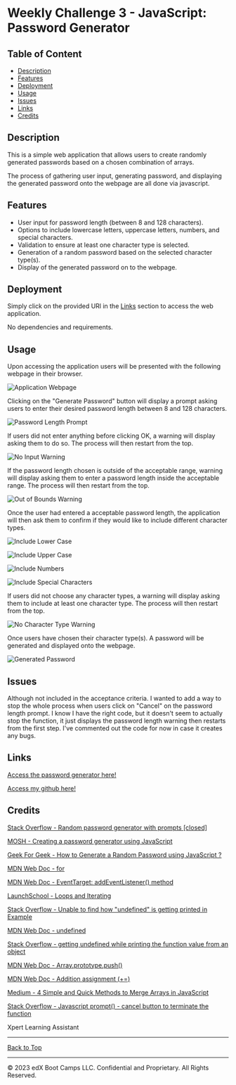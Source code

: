 # Weekly Challenge 3 -  JavaScript: Password Generator

## Table of Content

- [Description](#description)
- [Features](#features)
- [Deployment](#deployment)
- [Usage](#usage)
- [Issues](#issues)
- [Links](#links)
- [Credits](#credits)

## Description

This is a simple web application that allows users to create randomly generated passwords based on a chosen combination of arrays.

The process of gathering user input, generating password, and displaying the generated password onto the webpage are all done via javascript.

## Features

- User input for password length (between 8 and 128 characters).
- Options to include lowercase letters, uppercase letters, numbers, and special characters.
- Validation to ensure at least one character type is selected.
- Generation of a random password based on the selected character type(s).
- Display of the generated password on to the webpage.

## Deployment

Simply click on the provided URl in the [Links](#links) section to access the web application.

No dependencies and requirements.

## Usage

Upon accessing the application users will be presented with the following webpage in their browser.

![Application Webpage](./Assets/Screenshots/webpage.jpg)

Clicking on the "Generate Password" button will display a prompt asking users to enter their desired password length between 8 and 128 characters.

![Password Length Prompt](./Assets/Screenshots/length-prompt.jpg)

If users did not enter anything before clicking OK, a warning will display asking them to do so. The process will then restart from the top.

![No Input Warning](./Assets/Screenshots/length-prompt-warning-1.jpg)

If the password length chosen is outside of the acceptable range,  warning will display asking them to enter a password length inside the acceptable range. The process will then restart from the top.

![Out of Bounds Warning](./Assets/Screenshots/length-prompt-warning-2.jpg)

Once the user had entered a acceptable password length, the application will then ask them to confirm if they would like to include different character types.

![Include Lower Case](./Assets/Screenshots/array-choice-confirm-1.jpg)

![Include Upper Case](./Assets/Screenshots/array-choice-confirm-2.jpg)

![Include Numbers](./Assets/Screenshots/array-choice-confirm-3.jpg)

![Include Special Characters](./Assets/Screenshots/array-choice-confirm-4.jpg)

If users did not choose any character types, a warning will display asking them to include at least one character type. The process will then restart from the top.

![No Character Type Warning](./Assets/Screenshots/array-choice-warning.jpg)

Once users have chosen their character type(s). A password will be generated and displayed onto the webpage.

![Generated Password](./Assets/Screenshots/generated-password-display.jpg)

## Issues

Although not included in the acceptance criteria. I wanted to add a way to stop the whole process when users click on "Cancel" on the password length prompt. I know I have the right code, but it doesn't seem to actually stop the function, it just displays the password length warning then restarts from the first step. I've commented out the code for now in case it creates any bugs.

## Links

[Access the password generator here!]()

[Access my github here!]()

## Credits

[Stack Overflow - Random password generator with prompts [closed]](https://stackoverflow.com/questions/62627469/random-password-generator-with-prompts)

[MOSH - Creating a password generator using JavaScript](https://forum.codewithmosh.com/t/creating-a-password-generator-using-javascript/18971)

[Geek For Geek - How to Generate a Random Password using JavaScript ?](https://www.geeksforgeeks.org/how-to-generate-a-random-password-using-javascript/)

[MDN Web Doc - for](https://developer.mozilla.org/en-US/docs/Web/JavaScript/Reference/Statements/for)

[MDN Web Doc - EventTarget: addEventListener() method](https://developer.mozilla.org/en-US/docs/Web/API/EventTarget/addEventListener)

[LaunchSchool - Loops and Iterating](https://launchschool.com/books/javascript/read/loops_iterating)

[Stack Overflow - Unable to find how "undefined" is getting printed in Example](https://stackoverflow.com/questions/47547933/unable-to-find-how-undefined-is-getting-printed-in-example)

[MDN Web Doc - undefined](https://developer.mozilla.org/en-US/docs/Web/JavaScript/Reference/Global_Objects/undefined)

[Stack Overflow - getting undefined while printing the function value from an object](https://stackoverflow.com/questions/73765276/getting-undefined-while-printing-the-function-value-from-an-object)

[MDN Web Doc - Array.prototype.push()](https://developer.mozilla.org/en-US/docs/Web/JavaScript/Reference/Global_Objects/Array/push)

[MDN Web Doc - Addition assignment (+=)](https://developer.mozilla.org/en-US/docs/Web/JavaScript/Reference/Operators/Addition_assignment)

[Medium - 4 Simple and Quick Methods to Merge Arrays in JavaScript](https://blog.devgenius.io/5-simple-and-quick-methods-to-merge-arrays-in-javascript-cc7cad0453b3)

[Stack Overflow - Javascript prompt() - cancel button to terminate the function](https://stackoverflow.com/questions/12864582/javascript-prompt-cancel-button-to-terminate-the-function)

Xpert Learning Assistant

- - -

[Back to Top](#table-of-content)

- - -
© 2023 edX Boot Camps LLC. Confidential and Proprietary. All Rights Reserved.
